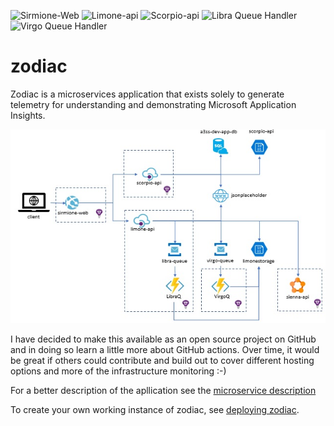 ![Sirmione-Web](https://github.com/nikkh/zodiac/workflows/Sirmione-Web/badge.svg)
![Limone-api](https://github.com/nikkh/zodiac/workflows/Limone-api/badge.svg)
![Scorpio-api](https://github.com/nikkh/zodiac/workflows/Scorpio-api/badge.svg)
![Libra Queue Handler](https://github.com/nikkh/zodiac/workflows/Libra%20Queue%20Handler/badge.svg)
![Virgo Queue Handler](https://github.com/nikkh/zodiac/workflows/Virgo%20Queue%20Handler/badge.svg)

# zodiac
Zodiac is a microservices application that exists solely to generate telemetry for understanding and demonstrating Microsoft Application Insights.  

![zodiac architecture](docs/zodiac-architecture.jpg)

I have decided to make this available as an open source project on GitHub and in doing so learn a little more about GitHub actions. Over time, it would be great if others could contribute and build out to cover different hosting options and more of the infrastructure monitoring :-)

For a better description of the apllication see the [microservice description](microservice.md)

To create your own working instance of zodiac, see [deploying zodiac](.github/workflows/README.md).
